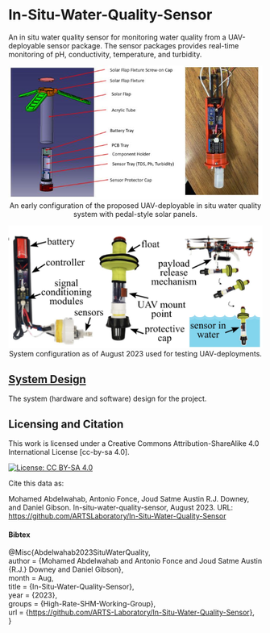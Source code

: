 # In-Situ-Water-Quality-Sensor
An in situ water quality sensor for monitoring water quality from a UAV-deployable sensor package. The sensor packages provides real-time monitoring of pH, conductivity, temperature, and turbidity. 


<p align="center">
<img src="media/in_situ_sensor.JPG" alt="drawing" width="700"/> <br> 
An early configuration of the proposed UAV-deployable in situ water quality system with pedal-style solar panels. 
</p>
<p align="center">
</p>

<p align="center">
<img src="media/in_situ_sensor_Aug_2023.jpg" alt="drawing" width="700"/> <br> 
System configuration as of August 2023 used for testing UAV-deployments. 
</p>
<p align="center">
</p>


## [System Design](System_design)
The system (hardware and software) design for the project.



## Licensing and Citation

This work is licensed under a Creative Commons Attribution-ShareAlike 4.0 International License [cc-by-sa 4.0].

[![License: CC BY-SA 4.0](https://img.shields.io/badge/License-CC_BY--SA_4.0-lightgrey.svg)](https://creativecommons.org/licenses/by-sa/4.0/)


Cite this data as: 

Mohamed Abdelwahab, Antonio Fonce, Joud Satme Austin R.J. Downey, and Daniel
Gibson. In-situ-water-quality-sensor, August 2023. URL: https://github.com/ARTSLaboratory/In-Situ-Water-Quality-Sensor

#### Bibtex

@Misc{Abdelwahab2023SituWaterQuality,  
  author = {Mohamed Abdelwahab and Antonio Fonce and Joud Satme Austin {R.J.} Downey and Daniel Gibson},  
  month  = Aug,  
  title  = {In-Situ-Water-Quality-Sensor},  
  year   = {2023},  
  groups = {High-Rate-SHM-Working-Group},  
  url    = {https://github.com/ARTS-Laboratory/In-Situ-Water-Quality-Sensor},  
}  


























